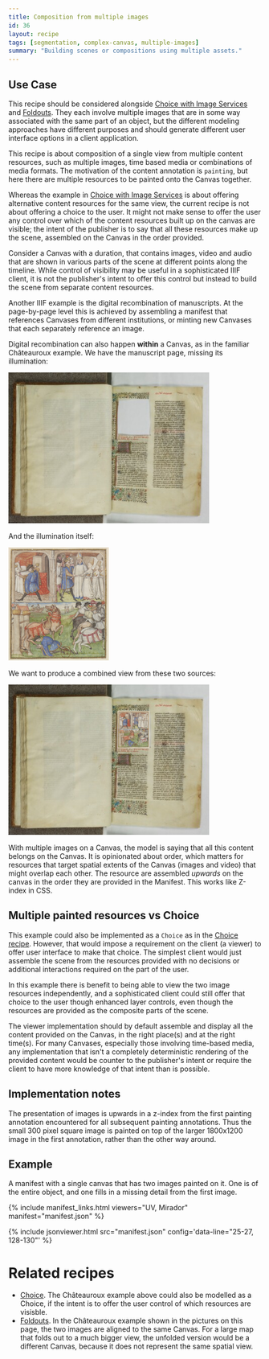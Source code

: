 ```yaml
---
title: Composition from multiple images
id: 36
layout: recipe
tags: [segmentation, complex-canvas, multiple-images]
summary: "Building scenes or compositions using multiple assets."
---
```



## Use Case

This recipe should be considered alongside [Choice with Image Services](../0034-choice-with-image-services/) and [Foldouts](../0035-foldouts/). They each involve multiple images that are in some way associated with the same part of an object, but the different modeling approaches have different purposes and should generate different user interface options in a client application.

This recipe is about composition of a single view from multiple content resources, such as multiple images, time based media or combinations of media formats. The motivation of the content annotation is `painting`, but here there are multiple resources to be painted onto the Canvas together.

Whereas the example in [Choice with Image Services](../0034-choice-with-image-services/) is about offering alternative content resources for the same view, the current recipe is not about offering a choice to the user. It might not make sense to offer the user any control over which of the content resources built up on the canvas are visible; the intent of the publisher is to say that all these resources make up the scene, assembled on the Canvas in the order provided.

Consider a Canvas with a duration, that contains images, video and audio that are shown in various parts of the scene at different points along the timeline. While control of visibility may be useful in a sophisticated IIIF client, it is not the publisher's intent to offer this control but instead to build the scene from separate content resources.

Another IIIF example is the digital recombination of manuscripts. At the page-by-page level this is achieved by assembling a manifest that references Canvases from different institutions, or minting new Canvases that each separately reference an image.

Digital recombination can also happen **within** a Canvas, as in the familiar Châteauroux example. We have the manuscript page, missing its illumination:

![](chateauroux.jpg)

And the illumination itself:

![](detail.png)

We want to produce a combined view from these two sources:

![](combined.png)

With multiple images on a Canvas, the model is saying that all this content belongs on the Canvas. It is opinionated about order, which matters for resources that target spatial extents of the Canvas (images and video) that might overlap each other. The resource are assembled _upwards_ on the canvas in the order they are provided in the Manifest. This works like Z-index in CSS.

## Multiple painted resources vs Choice

This example could also be implemented as a `Choice` as in the [Choice recipe](../0033-choice/). However, that would impose a requirement on the client (a viewer) to offer user interface to make that choice. The simplest client would just assemble the scene from the resources provided with no decisions or additional interactions required on the part of the user.

In this example there is benefit to being able to view the two image resources independently, and a sophisticated client could still offer that choice to the user though enhanced layer controls, even though the resources are provided as the composite parts of the scene.

The viewer implementation should by default assemble and display all the content provided on the Canvas, in the right place(s) and at the right time(s). For many Canvases, especially those involving time-based media, any implementation that isn't a completely deterministic rendering of the provided content would be counter to the publisher's intent or require the client to have more knowledge of that intent than is possible.


## Implementation notes

The presentation of images is upwards in a z-index from the first painting annotation encountered for all subsequent painting annotations. Thus the small 300 pixel square image is painted on top of the larger 1800x1200 image in the first annotation, rather than the other way around.

## Example

A manifest with a single canvas that has two images painted on it. One is of the entire object, and one fills in a missing detail from the first image.

{% include manifest_links.html viewers="UV, Mirador" manifest="manifest.json" %}

{% include jsonviewer.html src="manifest.json" config='data-line="25-27, 128-130"' %}

# Related recipes

* [Choice](../0033-choice/). The Châteauroux example above could also be modelled as a Choice, if the intent is to offer the user control of which resources are visisble.
* [Foldouts](../0035-foldouts/). In the Châteauroux example shown in the pictures on this page, the two images are aligned to the same Canvas. For a large map that folds out to a much bigger view, the unfolded version would be a different Canvas, because it does not represent the same spatial view.
